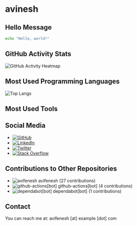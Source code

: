
# avinesh

## Hello Message

```sh
echo "Hello, world!"
```

## GitHub Activity Stats

![GitHub Activity Heatmap](https://github-readme-stats.vercel.app/api?username=avifenesh&show_icons=true&theme=radical)

## Most Used Programming Languages

![Top Langs](https://github-readme-stats.vercel.app/api/top-langs/?username=avifenesh&layout=compact&theme=radical)

## Most Used Tools



## Social Media

- [![GitHub](https://img.shields.io/badge/GitHub-000000?style=flat&logo=github&logoColor=white)](https://github.com/avifenesh)
- [![LinkedIn](https://img.shields.io/badge/LinkedIn-000000?style=flat&logo=linkedin&logoColor=white)](https://www.linkedin.com/in/avi-fenesh/)
- [![Twitter](https://img.shields.io/badge/Twitter-000000?style=flat&logo=twitter&logoColor=white)](https://x.com/avi_fenesh)
- [![Stack Overflow](https://img.shields.io/badge/Stack%20Overflow-000000?style=flat&logo=stackoverflow&logoColor=white)](https://stackoverflow.com/users/12085223/avifen)

## Contributions to Other Repositories

- ![avifenesh](https://img.shields.io/badge/avifenesh-000000?style=flat&logo=avifenesh&logoColor=white) avifenesh (27 contributions)
- ![github-actions[bot]](https://img.shields.io/badge/github-actions[bot]-000000?style=flat&logo=github-actions[bot]&logoColor=white) github-actions[bot] (4 contributions)
- ![dependabot[bot]](https://img.shields.io/badge/dependabot[bot]-000000?style=flat&logo=dependabot[bot]&logoColor=white) dependabot[bot] (1 contributions)

## Contact

You can reach me at: avifenesh [at] example [dot] com
